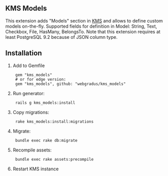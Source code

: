 ## KMS Models

This extension adds "Models" section in [KMS](https://github.com/webgradus/kms) and allows to define custom models on-the-fly. Supported fields for definition in Model: String, Text, Checkbox, File, HasMany, BelongsTo. Note that this extension requires at least PostgreSQL 9.2 because of JSON column type.

## Installation

1. Add to Gemfile

        gem "kms_models"
        # or for edge version:
        gem "kms_models", github: "webgradus/kms_models"

2. Run generator:

        rails g kms_models:install

3. Copy migrations:

        rake kms_models:install:migrations

4. Migrate:

        bundle exec rake db:migrate

5. Recompile assets:

        bundle exec rake assets:precompile

6. Restart KMS instance
